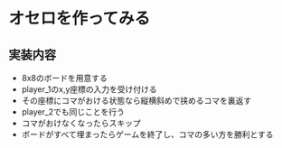 # オセロを作ってみる

## 実装内容
- 8x8のボードを用意する
- player_1のx,y座標の入力を受け付ける
- その座標にコマがおける状態なら縦横斜めで挟めるコマを裏返す
- player_2でも同じことを行う
- コマがおけなくなったらスキップ
- ボードがすべて埋まったらゲームを終了し、コマの多い方を勝利とする